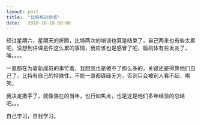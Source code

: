 ```yaml
---
layout: post
title:  "比特培训后感"
date:   2010-10-18 08:08
---
```


经过星期六，星期天的折腾，比特两次的培训也算是结束了，自己两来也有些太累吧，没想到讲课是件这么累的事情，我应该也是感冒了吧，扁桃体有些发炎了，唉。。。。

一直都在为着新成员的事忙着，我想我也是做不了那么多的，关键还是得靠他们自己了，比特有自己的特殊性，不能一直都碌碌无为，否则只会被别人看不起，嘲笑。

我决定撒手了，就像骆在的当年，也行如焦点，也是这是他们多年经验的总结吧。。。

自己学习，自我学习。